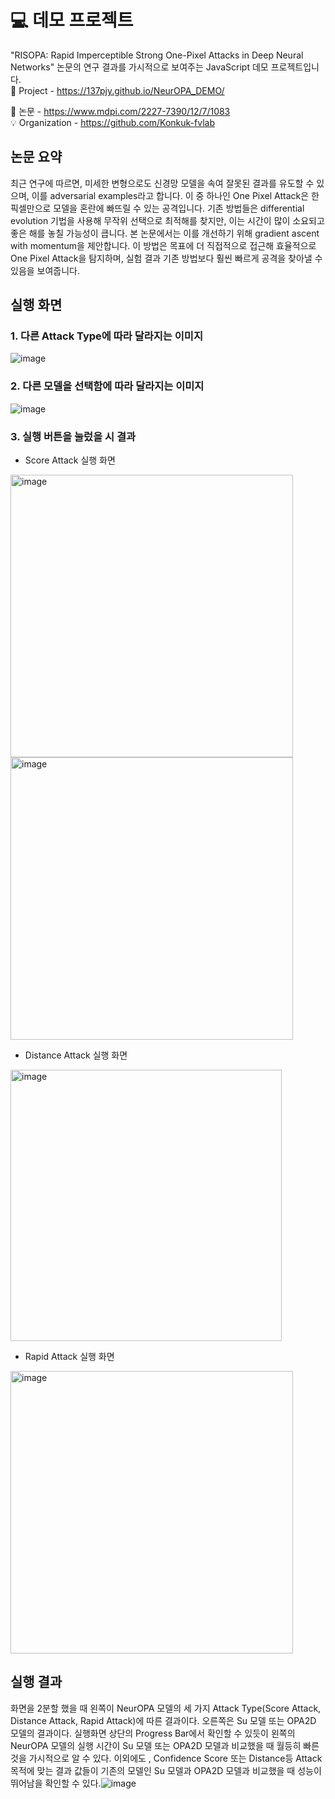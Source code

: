 # 💻 데모 프로젝트
"RISOPA: Rapid Imperceptible Strong One-Pixel Attacks in Deep Neural Networks" 
논문의 연구 결과를 가시적으로 보여주는 JavaScript 데모 프로젝트입니다.  
📎 Project - https://137pjy.github.io/NeurOPA_DEMO/  



📜 논문 - https://www.mdpi.com/2227-7390/12/7/1083  
💡 Organization - https://github.com/Konkuk-fvlab


## 논문 요약
최근 연구에 따르면, 미세한 변형으로도 신경망 모델을 속여 잘못된 결과를 유도할 수 있으며, 이를 adversarial examples라고 합니다. 이 중 하나인 One Pixel Attack은 한 픽셀만으로 모델을 혼란에 빠뜨릴 수 있는 공격입니다. 기존 방법들은 differential evolution 기법을 사용해 무작위 선택으로 최적해를 찾지만, 이는 시간이 많이 소요되고 좋은 해를 놓칠 가능성이 큽니다. 본 논문에서는 이를 개선하기 위해 gradient ascent with momentum을 제안합니다. 이 방법은 목표에 더 직접적으로 접근해 효율적으로 One Pixel Attack을 탐지하며, 실험 결과 기존 방법보다 훨씬 빠르게 공격을 찾아낼 수 있음을 보여줍니다.


## 실행 화면 
### 1. 다른 Attack Type에 따라 달라지는 이미지
  ![image](https://github.com/user-attachments/assets/ea38d726-a9e3-4f4c-948a-99171cad54de)
### 2. 다른 모델을 선택함에 따라 달라지는 이미지
  ![image](https://github.com/user-attachments/assets/bb752ddf-8ad6-4668-b1ba-dd133df4caa9)
### 3. 실행 버튼을 눌렀을 시 결과
- Score Attack 실행 화면
 <img width="452" alt="image" src="https://github.com/user-attachments/assets/afe5efa7-ad92-44c8-866f-58135704319b">
 <img width="452" alt="image" src="https://github.com/user-attachments/assets/c9c2da4b-95af-4429-b6ad-0a9e00f2431b">
 
-	Distance Attack 실행 화면
  <img width="434" alt="image" src="https://github.com/user-attachments/assets/c47ee710-0518-44fc-8168-8eec3fa7a7fd">
 
-	Rapid Attack 실행 화면
 <img width="452" alt="image" src="https://github.com/user-attachments/assets/28b82068-120c-4064-95fa-b5687ebb1028">

## 실행 결과
화면을 2분할 했을 때 왼쪽이 NeurOPA 모델의 세 가지 Attack Type(Score Attack, Distance Attack, Rapid Attack)에 따른 결과이다. 오른쪽은 Su 모델 또는 OPA2D 모델의 결과이다. 실행화면 상단의 Progress Bar에서 확인할 수 있듯이 왼쪽의 NeurOPA 모델의 실행 시간이 Su 모델 또는 OPA2D 모델과 비교했을 때 월등히 빠른 것을 가시적으로 알 수 있다. 이외에도 , Confidence Score 또는 Distance등 Attack 목적에 맞는 결과 값들이 기존의 모델인 Su 모델과 OPA2D 모델과 비교했을 때 성능이 뛰어남을 확인할 수 있다.![image](https://github.com/user-attachments/assets/569921c0-116d-4b1d-af4e-e39267b691d2)

